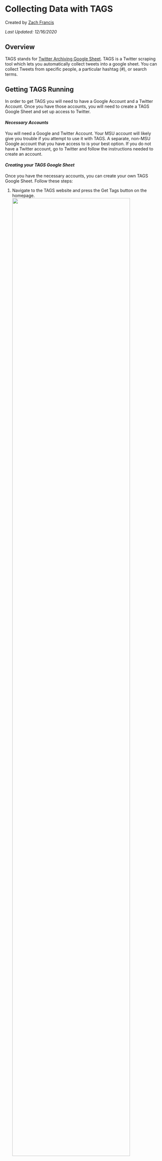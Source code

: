 # Collecting Data with TAGS

Created by [Zach Francis](https://redfeather.dev/)

*Last Updated: 12/16/2020*

## Overview
TAGS stands for [Twitter Archiving Google Sheet](https://tags.hawksey.info/get-tags/). TAGS is a Twitter scraping tool which lets you automatically collect tweets into a google sheet. You can collect Tweets from specific people, a particular hashtag (#), or search terms.


## Getting TAGS Running
In order to get TAGS you will need to have a Google Account and a Twitter Account. Once you have those accounts, you will need to create a TAGS Google Sheet and set up access to Twitter.

#### *Necessary Accounts*
You will need a Google and Twitter Account. Your MSU account will likely give you trouble if you attempt to use it with TAGS. A separate, non-MSU Google account that you have access to is your best option. If you do not have a Twitter account, go to Twitter and follow the instructions needed to create an account.

#### *Creating your TAGS Google Sheet*
Once you have the necessary accounts, you can create your own TAGS Google Sheet. Follow these steps:
1. Navigate to the TAGS website and press the Get Tags button on the homepage.<img src="img/tags/TAGS_1.png" width="90%">
2. You'll have the option to select between TAGS v6.0 and TAGS v6.1. Unless you are familiar with version 6.0 already, then we recommend clicking on version TAGS 6.1. <img src="img/tags/TAGS_2.png" width="90%">
3. Clicking TAGS v6.1  will push your google account to ask you if you want to make a copy of the TAGS Google sheet. Click the make a copy. This will create a copy of TAGS in your Google Account as a Google Sheet.<img src="img/tags/TAGS_3.png" width="90%">

#### *Setting Up Twitter and Google Access*
In order to start collecting tweets, you will have to give your Google Sheet access to your Twitter. Here are the steps:
1. Select the the TAGS tab in your Menu bar and click Setup Twitter Access <img src="img/tags/TAGS_5.png" width="90%">
2. A pop-up will appear asking you how you would like to set up Twitter authorization. Press **Easy Setup** and follow the prompts. <img src="img/tags/TAGS_7.png" width="90%">
  - At some point you will likely be asked to sign into Twitter - do so.
  - Google will ask you if you want to allow TAGS and Twitter to have access to your account. Grant them that access.
    - If you have authorization problems and get a page saying “This app isn’t verified”, you can continue to use TAGS by clicking on Advanced Settings and authorizing TAGS anyways.
  - Once you have Twitter and Google access setup, you may now start using TAGS

## Using TAGS
Once you have given all of the proper permissions to TAGS, all you need to do is set up your search parameters and run the script. You may then download your data to begin your analysis.

#### *Entering Search Terms*
- In the 9th row of TAGS, you may enter search terms.
  - You may enter any search term into the search box, and any tweets containing that search term will appear.
  - You may scrape all tweets for a particular hashtag by typing in “#yoursearchterm”
  - You may scrape tweets from particular people or tweets sent to particular people using their username in the following formats: “from:username”; or “to:username” <img src="img/tags/TAGS_9.png" width="90%">
- Alternatively, you may scrape favorited tweets or statuses instead of tweets by using the advanced settings (see next section).

#### *Advanced Settings for Your Search*
There are several advanced setting options in row 13 to 17 of your TAGS sheet. These functions are summarized below:
- Period: This period allows you to specify how far back into the past you want to scrape tweets for (up to 7 days). Note that your search will automatically search 7 days into the past if left blank.
- Follower Count Filter: You may use this option to specify particular users who have a minimum number of followers.
- Number of Tweets: If you want to collect Tweets for a longer period of time, then you can increase this number. Experience has shown that TAGS usually meets the limit in less than a month if this is not changed.  
- Type: This specifies whether you want to use search terms to scrape tweets or if you want to scrap the favorite tweets or statuses of a particular user.

#### *Scrapping Tweets*
Once you have your search terms and settings in place, follow these steps to scrape Twitter for Tweets:
- Go to the TAGS tab and select either "Run Now!" Or "Update Archive every Hour".
  - If you want a one time dataset, select Run Now!
  - If you want to continually take data, say in preparation for some event, select Update Archive every Hour.
    - Twitter only allows you to scrape Tweets from the past 7 days. So, if you want to analyze tweets for an extended period of time, you will have to do some planning.
    - For instance, if you want to analyze tweets before and after a political event, you could set up TAGS to scrape tweets beforehand. But, be sure to keep an eye on whether or not your TAGS sheet has reached your tweet limit before the event is over. <img src="img/tags/TAGS_10.png" width="90%">
- After running TAGS, tweets that meet your criteria will be found in the Archive tab at the bottom of your Google Sheet. <img src="img/tags/TAGS_11.png" width="90%">

## Downloading Your Data
Once you’ve scrapped some tweets, TAGS will provide you with a Google Sheet containing the actual Tweets, their creator, creation date and other metadata in the Archives section. Follow these steps to download your data:
1. Go to the file tab
2. Select download
3. Choose the format that you want to download your data in and click on it.
  - Excel and .csv formats will work well in Voyant. <img src="img/tags/TAGS_12.png" width="90%">

## FAQ
*How does TAGS work?*
- TAGS works by making requests for tweets (that meet your criteria) to Twitter’s Application Program InterfaceI (API). The API essentially acts as an administrator who decides whether or not to give you the Tweets that you are asking for. This means that Twitter is policing which tweets are sent to you.

*How does Twitter’s API affect my dataset?*
- There are many conditions that the Twitter API will run your request through before getting you your dataset. It is important that you consider how your dataset is made before making analyses. The following two conditions are significant in this regard:
  - The Twitter API will automatically prefer Tweets from more popular and connected users.
  - Twitter only lets you scrape Tweets within the last 6-9 days.

*If TAGS and Twitter give me a curated dataset, why are we using them?*
- While it’s true you are not getting a perfect dataset, that was never a possibility. Certain populations do not use social media and it is up to you to take all these factors into account when explaining your analysis. That being said, TAGS does provide a way to collect HUGE amounts of data from people publicly giving their opinion on issues. Using this data responsibly and correctly is extremely valuable.

*How do I use this data?*
- There are as many purposes for your data as you can imagine. You can examine the actual tweets users have submitted it, where they are from, how the tweets changed over time and so on.
There are numerous resources for learning how to visualize data including Voyant, Excel, R, Python, and Flourish. Voyant is a good option and LEADR  provides a handout.

*How do I collect useful data?*
- Much of this will be trial and error. Different search terms, hashtags and users will all greatly affect what your dataset looks like. Try to think critically about what issue you are looking into and how best to examine it with TAGS.

*My TAGS is not working or I did not get any results and want to do a new search. How do I reset?*
- The easiest way to reset TAGS is to simply create a new sheet. You may have multiple instances of TAGS running, and setting up a new sheet is much easier once you have already gone through the process.

## Assessment
By the end of this tutorial, you should have TAGS and be able to scrape for tweets in a variety of ways. This should provide you tabulated datasets that can be very large. Visualizing this data will be the next step in your analysis.

Keep in mind that how you got the data, and how you choose to visualize it will greatly affect your analysis. There are a number of ways to visualize data, but one way to analyze and visualize the textual data of TAGS is through Voyant. Check out the LEADR tutorial on this subject to learn more.

-----
### Return to [LEADR's Resources list](https://leadr-msu.github.io/)

